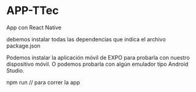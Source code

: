 # APP-TTec
App con React Native

debemos instalar todas las dependencias que indica el archivo package.json

Podemos instalar la aplicación móvil de EXPO para probarla con nuestro dispositivo móvil.
O podemos probarla con algún emulador tipo Android Studio.

npm run // para correr la app

